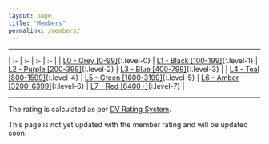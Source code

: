 ```yaml
---
layout: page
title: "Members"
permalink: /members/
---
```


<!-- | Member                           | Date of Join | Level | Rating | Problems Solved |
| :-----                           | :----        | :---- | :----- | :-------------- |
|[Simran](#){:.level-0}            | 02-04-2018   | 0     | 21     | 13              |
|[Apoorva](#){:.level-0}           | 02-04-2018   | 0     | 14     | 2               |
|[Gaurav](#){:.level-0}            | 02-04-2018   | 0     | 12     | 8               |
|[Pranjal](#){:.level-0}           | 02-04-2018   | 0     | 10     | 3               |
|[Vineeta](#){:.level-0}           | 02-04-2018   | 0     | 6      | 1               |
|[Svojas](#){:.level-0}            | 03-04-2018   | 0     | 0      | 0               |
|[Renuka](#){:.level-0}            | 03-04-2018   | 0     | 0      | 0               |
|[Haritha](#){:.level-0}           | XX-XX-2018   | -     | -      | -               |
|[Namrata](#){:.level-0}           | XX-XX-2018   | -     | -      | -               | -->

---

| :- | :- | :- | :- |
| [L0 - Grey [0-99]](#){:.level-0} | [L1 - Black [100-199]](#){:.level-1} | [L2 - Purple [200-399]](#){:.level-2} | [L3 - Blue [400-799]](#){:.level-3} |
| [L4 - Teal [800-1599]](#){:.level-4} | [L5 - Green [1600-3199]](#){:.level-5} | [L6 - Amber [3200-6399]](#){:.level-6} | [L7 - Red [6400+]](#){:.level-7} |

---

The rating is calculated as per [DV Rating System](/sub/rating-system/).

This page is not yet updated with the member rating and will be updated soon.
